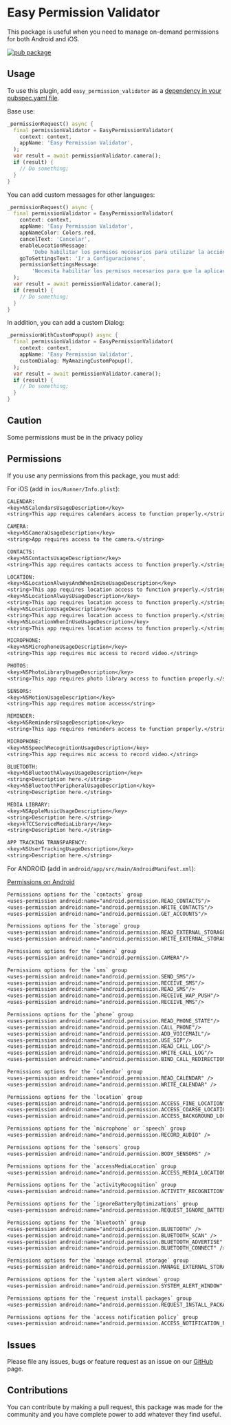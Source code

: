 # Easy Permission Validator

This package is useful when you need to manage on-demand permissions for both Android and iOS.

[![pub package](https://img.shields.io/pub/v/easy_permission_validator.svg?style=plastic)](https://pub.dartlang.org/packages/easy_permission_validator)

## Usage

To use this plugin, add `easy_permission_validator` as a [dependency in your pubspec.yaml file](https://flutter.io/platform-plugins/).

Base use:

```dart
_permissionRequest() async {
  final permissionValidator = EasyPermissionValidator(
    context: context,
    appName: 'Easy Permission Validator',
  );
  var result = await permissionValidator.camera();
  if (result) {
    // Do something;
  }
}
```

You can add custom messages for other languages:

```dart
_permissionRequest() async {
  final permissionValidator = EasyPermissionValidator(
    context: context,
    appName: 'Easy Permission Validator',
    appNameColor: Colors.red,
    cancelText: 'Cancelar',
    enableLocationMessage:
        'Debe habilitar los permisos necesarios para utilizar la acción.',
    goToSettingsText: 'Ir a Configuraciones',
    permissionSettingsMessage:
        'Necesita habilitar los permisos necesarios para que la aplicación funcione correctamente',
  );
  var result = await permissionValidator.camera();
  if (result) {
    // Do something;
  }
}
```

In addition, you can add a custom Dialog:

```dart
_permissionWithCustomPopup() async {
  final permissionValidator = EasyPermissionValidator(
    context: context,
    appName: 'Easy Permission Validator',
    customDialog: MyAmazingCustomPopup(),
  );
  var result = await permissionValidator.camera();
  if (result) {
    // Do something;
  }
}
```

## Caution

Some permissions must be in the privacy policy

## Permissions

If you use any permissions from this package, you must add:

For iOS (add in `ios/Runner/Info.plist`):

```txt
CALENDAR:
<key>NSCalendarsUsageDescription</key>
<string>This app requires calendars access to function properly.</string>

CAMERA:
<key>NSCameraUsageDescription</key>
<string>App requires access to the camera.</string>

CONTACTS:
<key>NSContactsUsageDescription</key>
<string>This app requires contacts access to function properly.</string>

LOCATION:
<key>NSLocationAlwaysAndWhenInUseUsageDescription</key>
<string>This app requires location access to function properly.</string>
<key>NSLocationAlwaysUsageDescription</key>
<string>This app requires location access to function properly.</string>
<key>NSLocationUsageDescription</key>
<string>This app requires location access to function properly.</string>
<key>NSLocationWhenInUseUsageDescription</key>
<string>This app requires location access to function properly.</string>

MICROPHONE:
<key>NSMicrophoneUsageDescription</key>
<string>This app requires mic access to record video.</string>

PHOTOS:
<key>NSPhotoLibraryUsageDescription</key>
<string>This app requires photo library access to function properly.</string>

SENSORS:
<key>NSMotionUsageDescription</key>
<string>This app requires motion access</string>

REMINDER:
<key>NSRemindersUsageDescription</key>
<string>This app requires reminders access to function properly.</string>

MICROPHONE:
<key>NSSpeechRecognitionUsageDescription</key>
<string>This app requires mic access to record video.</string>

BLUETOOTH:
<key>NSBluetoothAlwaysUsageDescription</key>
<string>Description here.</string>
<key>NSBluetoothPeripheralUsageDescription</key>
<string>Description here.</string>

MEDIA LIBRARY:
<key>NSAppleMusicUsageDescription</key>
<string>Description here.</string>
<key>kTCCServiceMediaLibrary</key>
<string>Description here.</string>

APP TRACKING TRANSPARENCY:
<key>NSUserTrackingUsageDescription</key>
<string>Description here.</string>
```

For ANDROID (add in `android/app/src/main/AndroidManifest.xml`):

[Permissions on Android](https://developer.android.com/guide/topics/permissions/overview)

```txt
Permissions options for the `contacts` group
<uses-permission android:name="android.permission.READ_CONTACTS"/>
<uses-permission android:name="android.permission.WRITE_CONTACTS"/>
<uses-permission android:name="android.permission.GET_ACCOUNTS"/>

Permissions options for the `storage` group
<uses-permission android:name="android.permission.READ_EXTERNAL_STORAGE"/>
<uses-permission android:name="android.permission.WRITE_EXTERNAL_STORAGE"/>

Permissions options for the `camera` group
<uses-permission android:name="android.permission.CAMERA"/>

Permissions options for the `sms` group
<uses-permission android:name="android.permission.SEND_SMS"/>
<uses-permission android:name="android.permission.RECEIVE_SMS"/>
<uses-permission android:name="android.permission.READ_SMS"/>
<uses-permission android:name="android.permission.RECEIVE_WAP_PUSH"/>
<uses-permission android:name="android.permission.RECEIVE_MMS"/>

Permissions options for the `phone` group
<uses-permission android:name="android.permission.READ_PHONE_STATE"/>
<uses-permission android:name="android.permission.CALL_PHONE"/>
<uses-permission android:name="android.permission.ADD_VOICEMAIL"/>
<uses-permission android:name="android.permission.USE_SIP"/>
<uses-permission android:name="android.permission.READ_CALL_LOG"/>
<uses-permission android:name="android.permission.WRITE_CALL_LOG"/>
<uses-permission android:name="android.permission.BIND_CALL_REDIRECTION_SERVICE"/>

Permissions options for the `calendar` group
<uses-permission android:name="android.permission.READ_CALENDAR" />
<uses-permission android:name="android.permission.WRITE_CALENDAR" />

Permissions options for the `location` group
<uses-permission android:name="android.permission.ACCESS_FINE_LOCATION" />
<uses-permission android:name="android.permission.ACCESS_COARSE_LOCATION" />
<uses-permission android:name="android.permission.ACCESS_BACKGROUND_LOCATION" />

Permissions options for the `microphone` or `speech` group
<uses-permission android:name="android.permission.RECORD_AUDIO" />

Permissions options for the `sensors` group
<uses-permission android:name="android.permission.BODY_SENSORS" />

Permissions options for the `accessMediaLocation` group
<uses-permission android:name="android.permission.ACCESS_MEDIA_LOCATION" />

Permissions options for the `activityRecognition` group
<uses-permission android:name="android.permission.ACTIVITY_RECOGNITION" />

Permissions options for the `ignoreBatteryOptimizations` group
<uses-permission android:name="android.permission.REQUEST_IGNORE_BATTERY_OPTIMIZATIONS" />

Permissions options for the `bluetooth` group
<uses-permission android:name="android.permission.BLUETOOTH" />
<uses-permission android:name="android.permission.BLUETOOTH_SCAN" />
<uses-permission android:name="android.permission.BLUETOOTH_ADVERTISE" />
<uses-permission android:name="android.permission.BLUETOOTH_CONNECT" />

Permissions options for the `manage external storage` group
<uses-permission android:name="android.permission.MANAGE_EXTERNAL_STORAGE" />

Permissions options for the `system alert windows` group
<uses-permission android:name="android.permission.SYSTEM_ALERT_WINDOW" />

Permissions options for the `request install packages` group
<uses-permission android:name="android.permission.REQUEST_INSTALL_PACKAGES" />

Permissions options for the `access notification policy` group
<uses-permission android:name="android.permission.ACCESS_NOTIFICATION_POLICY"/>
```

## Issues

Please file any issues, bugs or feature request as an issue on our [GitHub](https://github.com/ajviera/easy_permission_validator/issues) page.

## Contributions

You can contribute by making a pull request, this package was made for the community and you have complete power to add whatever they find useful.
